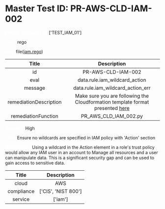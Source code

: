 



# Master Test ID: PR-AWS-CLD-IAM-002


***<font color="white">Master Snapshot Id:</font>*** ['TEST_IAM_01']

***<font color="white">type:</font>*** rego

***<font color="white">rule:</font>*** file([iam.rego])  
  
  
  
  

|Title|Description|
| :---: | :---: |
|id|PR-AWS-CLD-IAM-002|
|eval|data.rule.iam_wildcard_action|
|message|data.rule.iam_wildcard_action_err|
|remediationDescription|Make sure you are following the Cloudformation template format presented <a href='https://docs.aws.amazon.com/AWSCloudFormation/latest/UserGuide/aws-resource-iam-policy.html' target='_blank'>here</a>|
|remediationFunction|PR_AWS_CLD_IAM_002.py|


***<font color="white">Severity:</font>*** High

***<font color="white">Title:</font>*** Ensure no wildcards are specified in IAM policy with 'Action' section

***<font color="white">Description:</font>*** Using a wildcard in the Action element in a role's trust policy would allow any IAM user in an account to Manage all resources and a user can manipulate data. This is a significant security gap and can be used to gain access to sensitive data.  
  
  

|Title|Description|
| :---: | :---: |
|cloud|AWS|
|compliance|['CIS', 'NIST 800']|
|service|['iam']|



[iam.rego]: https://github.com/prancer-io/prancer-compliance-test/tree/master/aws/cloud/iam.rego
